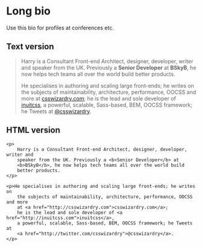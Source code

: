 # Long bio

Use this bio for profiles at conferences etc.

## Text version

> Harry is a Consultant Front-end Architect, designer, developer, writer and
> speaker from the UK. Previously a <b>Senior Developer</b> at <b>BSkyB</b>, he
> now helps tech teams all over the world build better products.
> 
> He specialises in authoring and scaling large front-ends; he writes on the
> subjects of maintainability, architecture, performance, OOCSS and more at
> [csswizardry.com](http://csswizardry.com); he is the lead and sole developer
> of [inuitcss](http://inuitcss.com), a powerful, scalable, Sass-based, BEM,
> OOCSS framework; he Tweets at [@csswizardry](http://twitter.com/csswizardry).

## HTML version

<pre><code>&lt;p&gt;
    Harry is a Consultant Front-end Architect, designer, developer, writer and
    speaker from the UK. Previously a &lt;b&gt;Senior Developer&lt;/b&gt; at
    &lt;b&gt;BSkyB&lt;/b&gt;, he now helps tech teams all over the world build
    better products.
&lt;/p&gt;

&lt;p&gt;He specialises in authoring and scaling large front-ends; he writes on
    the subjects of maintainability, architecture, performance, OOCSS and more
    at &lt;a href=&quot;http://csswizardry.com&quot;&gt;csswizardry.com&lt;/a&gt;;
    he is the lead and sole developer of &lt;a href=&quot;http://inuitcss.com&quot;&gt;inuitcss&lt;/a&gt;,
    a powerful, scalable, Sass-based, BEM, OOCSS framework; he Tweets at
    &lt;a href=&quot;http://twitter.com/csswizardry&quot;&gt;@csswizardry&lt;/a&gt;.
&lt;/p&gt;</code></pre>
